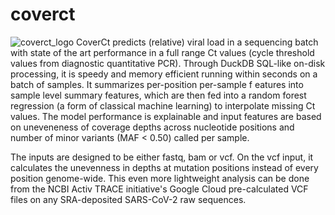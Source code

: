 # coverct
![coverct_logo](https://github.com/user-attachments/assets/992605e7-10f0-4656-b902-bf7a1f31d3c6)
CoverCt predicts (relative) viral load in a sequencing batch with state of the art performance in a full range Ct values (cycle threshold values from diagnostic quantitative PCR). Through DuckDB SQL-like on-disk processing, it is speedy and memory efficient running within seconds on a batch of samples. It summarizes per-position per-sample f
eatures into sample level summary features, which are then fed into a random forest regression (a form of classical machine learning) to interpolate missing Ct values. The model performance is explainable and input features are based on uneveneness of coverage depths across nucleotide positions and number of minor variants (MAF < 0.50) called per sample.

The inputs are designed to be either fastq, bam or vcf. On the vcf input, it calculates the unevenness in depths at mutation positions instead of every position genome-wide. This even more lightweight analysis can be done from the NCBI Activ TRACE initiative's Google Cloud pre-calculated VCF files on any SRA-deposited SARS-CoV-2 raw sequences.
